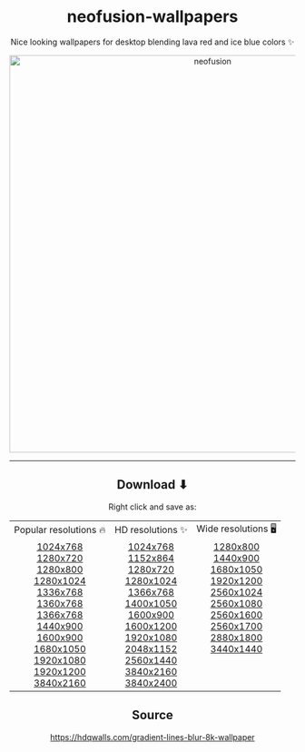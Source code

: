 <h1 align="center">neofusion-wallpapers</h1>

<p align="center">
  Nice looking wallpapers for desktop blending lava red and ice blue colors ✨
</p>

<div align="center">
  <img src="https://i.ibb.co/QHsLH6B/neofusion.jpg" width="700" alt="neofusion" />
</div>

---

<h2 align="center">Download ⬇</h2>

<table border"0" align="center">
  <tr>
    <td>Popular resolutions 🔥</td>
    <td>HD resolutions ✨</td>
    <td>Wide resolutions 🖥️</td>
  </tr>

  <tr>
    <p align="center">Right click and save as:</p>
    <td valign="top" align="center">
      <a href="https://raw.githubusercontent.com/diegoulloao/neofusion-wallpapers/main/img/1024x768.jpeg">1024x768</a>
      <br />
      <a href="https://raw.githubusercontent.com/diegoulloao/neofusion-wallpapers/main/img/1280x720.jpeg">1280x720</a>
      <br />
      <a href="https://raw.githubusercontent.com/diegoulloao/neofusion-wallpapers/main/img/1280x800.jpeg">1280x800</a>
      <br />
      <a href="https://raw.githubusercontent.com/diegoulloao/neofusion-wallpapers/main/img/1280x1024.jpeg">1280x1024</a>
      <br />
      <a href="https://raw.githubusercontent.com/diegoulloao/neofusion-wallpapers/main/img/1336x768.jpeg">1336x768</a>
      <br />
      <a href="https://raw.githubusercontent.com/diegoulloao/neofusion-wallpapers/main/img/1360x768.jpeg">1360x768</a>
      <br />
      <a href="https://raw.githubusercontent.com/diegoulloao/neofusion-wallpapers/main/img/1366x768.jpg">1366x768</a>
      <br />
      <a href="https://raw.githubusercontent.com/diegoulloao/neofusion-wallpapers/main/img/1440x900.jpeg">1440x900</a>
      <br />
      <a href="https://raw.githubusercontent.com/diegoulloao/neofusion-wallpapers/main/img/1600x900.jpeg">1600x900</a>
      <br />
      <a href="https://raw.githubusercontent.com/diegoulloao/neofusion-wallpapers/main/img/1680x1050.jpeg">1680x1050</a>
      <br />
      <a href="https://raw.githubusercontent.com/diegoulloao/neofusion-wallpapers/main/img/1920x1080.jpeg">1920x1080</a>
      <br />
      <a href="https://raw.githubusercontent.com/diegoulloao/neofusion-wallpapers/main/img/1920x1200.jpeg">1920x1200</a>
      <br />
      <a href="https://raw.githubusercontent.com/diegoulloao/neofusion-wallpapers/main/img/3840x2160.jpeg">3840x2160</a>
    </td>
    
<td valign="top" align="center">
      <a href="https://raw.githubusercontent.com/diegoulloao/neofusion-wallpapers/main/img/1024x768.jpeg">1024x768</a>
      <br />
      <a href="https://raw.githubusercontent.com/diegoulloao/neofusion-wallpapers/main/img/1152x864.jpeg">1152x864</a>
      <br />
      <a href="https://raw.githubusercontent.com/diegoulloao/neofusion-wallpapers/main/img/1280x720.jpeg">1280x720</a>
      <br />
      <a href="https://raw.githubusercontent.com/diegoulloao/neofusion-wallpapers/main/img/1280x1024.jpeg">1280x1024</a>
      <br />
      <a href="https://raw.githubusercontent.com/diegoulloao/neofusion-wallpapers/main/img/1366x768.jpg">1366x768</a>
      <br />
      <a href="https://raw.githubusercontent.com/diegoulloao/neofusion-wallpapers/main/img/1400x1050.jpeg">1400x1050</a>
      <br />
      <a href="https://raw.githubusercontent.com/diegoulloao/neofusion-wallpapers/main/img/1600x900.jpeg">1600x900</a>
      <br />
      <a href="https://raw.githubusercontent.com/diegoulloao/neofusion-wallpapers/main/img/1600x1200.jpeg">1600x1200</a>
      <br />
      <a href="https://raw.githubusercontent.com/diegoulloao/neofusion-wallpapers/main/img/1920x1080.jpeg">1920x1080</a>
      <br />
      <a href="https://raw.githubusercontent.com/diegoulloao/neofusion-wallpapers/main/img/2048x1152.jpeg">2048x1152</a>
      <br />
      <a href="https://raw.githubusercontent.com/diegoulloao/neofusion-wallpapers/main/img/2560x1440.jpeg">2560x1440</a>
      <br />
      <a href="https://raw.githubusercontent.com/diegoulloao/neofusion-wallpapers/main/img/3840x2160.jpeg">3840x2160</a>
      <br />
      <a href="https://raw.githubusercontent.com/diegoulloao/neofusion-wallpapers/main/img/3840x2400.jpeg">3840x2400</a>
</td>

<td valign="top" align="center">
  <a href="https://raw.githubusercontent.com/diegoulloao/neofusion-wallpapers/main/img/1280x800.jpeg">1280x800</a>
  <br />
  <a href="https://raw.githubusercontent.com/diegoulloao/neofusion-wallpapers/main/img/1440x900.jpeg">1440x900</a>
  <br />
  <a href="https://raw.githubusercontent.com/diegoulloao/neofusion-wallpapers/main/img/1680x1050.jpeg">1680x1050</a>
  <br />
  <a href="https://raw.githubusercontent.com/diegoulloao/neofusion-wallpapers/main/img/1920x1200.jpeg">1920x1200</a>
  <br />
  <a href="https://raw.githubusercontent.com/diegoulloao/neofusion-wallpapers/main/img/2560x1024.jpeg">2560x1024</a>
  <br />
  <a href="https://raw.githubusercontent.com/diegoulloao/neofusion-wallpapers/main/img/2560x1080.jpeg">2560x1080</a>
  <br />
  <a href="https://raw.githubusercontent.com/diegoulloao/neofusion-wallpapers/main/img/2560x1600.jpeg">2560x1600</a>
  <br />
  <a href="https://raw.githubusercontent.com/diegoulloao/neofusion-wallpapers/main/img/2560x1700.jpeg">2560x1700</a>
  <br />
  <a href="https://raw.githubusercontent.com/diegoulloao/neofusion-wallpapers/main/img/2880x1800.jpeg">2880x1800</a>
  <br />
  <a href="https://raw.githubusercontent.com/diegoulloao/neofusion-wallpapers/main/img/3440x1440.jpeg">3440x1440</a>
</td>
  </tr>
</table>

<h2 align="center">Source</h2>
<div align="center">
  <a href="https://hdqwalls.com/gradient-lines-blur-8k-wallpaper" target="_blank">https://hdqwalls.com/gradient-lines-blur-8k-wallpaper</a>
</div>
